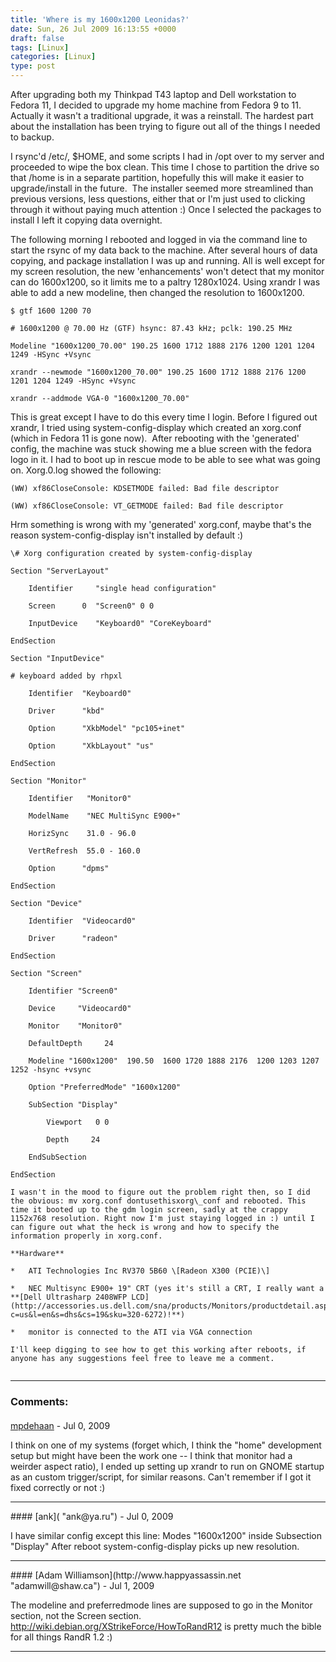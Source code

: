 ```yaml
---
title: 'Where is my 1600x1200 Leonidas?'
date: Sun, 26 Jul 2009 16:13:55 +0000
draft: false
tags: [Linux]
categories: [Linux]
type: post
---
```


After upgrading both my Thinkpad T43 laptop and Dell workstation to Fedora 11, I decided to upgrade my home machine from Fedora 9 to 11. Actually it wasn't a traditional upgrade, it was a reinstall. The hardest part about the installation has been trying to figure out all of the things I needed to backup.

I rsync'd /etc/, $HOME, and some scripts I had in /opt over to my server and proceeded to wipe the box clean. This time I chose to partition the drive so that /home is in a separate partition, hopefully this will make it easier to upgrade/install in the future.  The installer seemed more streamlined than previous versions, less questions, either that or I'm just used to clicking through it without paying much attention :) Once I selected the packages to install I left it copying data overnight.

The following morning I rebooted and logged in via the command line to start the rsync of my data back to the machine. After several hours of data copying, and package installation I was up and running. All is well except for my screen resolution, the new 'enhancements' won't detect that my monitor can do 1600x1200, so it limits me to a paltry 1280x1024. Using xrandr I was able to add a new modeline, then changed the resolution to 1600x1200.

`$ gtf 1600 1200 70`

`# 1600x1200 @ 70.00 Hz (GTF) hsync: 87.43 kHz; pclk: 190.25 MHz`

`Modeline "1600x1200_70.00" 190.25 1600 1712 1888 2176 1200 1201 1204 1249 -HSync +Vsync`

`xrandr --newmode "1600x1200_70.00" 190.25 1600 1712 1888 2176 1200 1201 1204 1249 -HSync +Vsync`

`xrandr --addmode VGA-0 "1600x1200_70.00"`

This is great except I have to do this every time I login. Before I figured out xrandr, I tried using system-config-display which created an xorg.conf (which in Fedora 11 is gone now).  After rebooting with the 'generated' config, the machine was stuck showing me a blue screen with the fedora logo in it. I had to boot up in rescue mode to be able to see what was going on. Xorg.0.log showed the following:

`(WW) xf86CloseConsole: KDSETMODE failed: Bad file descriptor`

`(WW) xf86CloseConsole: VT_GETMODE failed: Bad file descriptor`

Hrm something is wrong with my 'generated' xorg.conf, maybe that's the reason system-config-display isn't installed by default :)

```
\# Xorg configuration created by system-config-display

Section "ServerLayout"

    Identifier     "single head configuration"

    Screen      0  "Screen0" 0 0

    InputDevice    "Keyboard0" "CoreKeyboard"

EndSection

Section "InputDevice"

# keyboard added by rhpxl

    Identifier  "Keyboard0"

    Driver      "kbd"

    Option      "XkbModel" "pc105+inet"

    Option      "XkbLayout" "us"

EndSection

Section "Monitor"

    Identifier   "Monitor0"

    ModelName    "NEC MultiSync E900+"

    HorizSync    31.0 - 96.0

    VertRefresh  55.0 - 160.0

    Option      "dpms"

EndSection

Section "Device"

    Identifier  "Videocard0"

    Driver      "radeon"

EndSection

Section "Screen"

    Identifier "Screen0"

    Device     "Videocard0"

    Monitor    "Monitor0"

    DefaultDepth     24

    Modeline "1600x1200"  190.50  1600 1720 1888 2176  1200 1203 1207 1252 -hsync +vsync

    Option "PreferredMode" "1600x1200"

    SubSection "Display"

        Viewport   0 0

        Depth     24

    EndSubSection

EndSection

I wasn't in the mood to figure out the problem right then, so I did the obvious: mv xorg.conf dontusethisxorg\_conf and rebooted. This time it booted up to the gdm login screen, sadly at the crappy 1152x768 resolution. Right now I'm just staying logged in :) until I can figure out what the heck is wrong and how to specify the information properly in xorg.conf.

**Hardware**

*   ATI Technologies Inc RV370 5B60 \[Radeon X300 (PCIE)\]

*   NEC Multisync E900+ 19" CRT (yes it's still a CRT, I really want a **[Dell Ultrasharp 2408WFP LCD](http://accessories.us.dell.com/sna/products/Monitors/productdetail.aspx?c=us&l=en&s=dhs&cs=19&sku=320-6272)!**)

*   monitor is connected to the ATI via VGA connection

I'll keep digging to see how to get this working after reboots, if anyone has any suggestions feel free to leave me a comment.


```
---
### Comments:
#### 
[mpdehaan](http://michaeldehaan.net "michael.dehaan@gmail.com") - <time datetime="2009-07-26 14:19:39">Jul 0, 2009</time>

I think on one of my systems (forget which, I think the "home" development setup but might have been the work one -- I think that monitor had a weirder aspect ratio), I ended up setting up xrandr to run on GNOME startup as an custom trigger/script, for similar reasons. Can't remember if I got it fixed correctly or not :)
<hr />
#### 
[ank]( "ank@ya.ru") - <time datetime="2009-07-26 18:45:34">Jul 0, 2009</time>

I have similar config except this line: Modes "1600x1200" inside Subsection "Display" After reboot system-config-display picks up new resolution.
<hr />
#### 
[Adam Williamson](http://www.happyassassin.net "adamwill@shaw.ca") - <time datetime="2009-07-27 19:43:26">Jul 1, 2009</time>

The modeline and preferredmode lines are supposed to go in the Monitor section, not the Screen section. http://wiki.debian.org/XStrikeForce/HowToRandR12 is pretty much the bible for all things RandR 1.2 :)
<hr />
